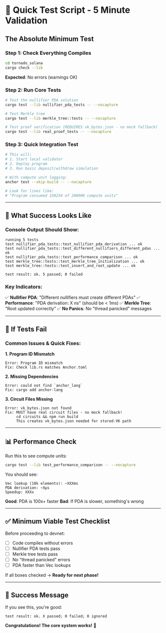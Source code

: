 # 🚀 Quick Test Script - 5 Minute Validation

## The Absolute Minimum Test

### Step 1: Check Everything Compiles
```bash
cd tornado_solana
cargo check --lib
```

**Expected**: No errors (warnings OK)

### Step 2: Run Core Tests
```bash
# Test the nullifier PDA solution
cargo test --lib nullifier_pda_tests -- --nocapture

# Test Merkle tree
cargo test --lib merkle_tree::tests -- --nocapture

# Test proof verification (REQUIRES vk_bytes.json - no mock fallback)
cargo test --lib real_proof_tests -- --nocapture
```

### Step 3: Quick Integration Test
```bash
# This will:
# 1. Start local validator
# 2. Deploy program
# 3. Run basic deposit/withdraw simulation

# With compute unit logging:
anchor test --skip-build -- --nocapture

# Look for lines like:
# "Program consumed 150234 of 200000 compute units"
```

---

## 🎯 What Success Looks Like

### Console Output Should Show:
```
running 5 tests
test nullifier_pda_tests::test_nullifier_pda_derivation ... ok
test nullifier_pda_tests::test_different_nullifiers_different_pdas ... ok
test nullifier_pda_tests::test_performance_comparison ... ok
test merkle_tree::tests::test_merkle_tree_initialization ... ok
test merkle_tree::tests::test_insert_and_root_update ... ok

test result: ok. 5 passed; 0 failed
```

### Key Indicators:
✅ **Nullifier PDA**: "Different nullifiers must create different PDAs"
✅ **Performance**: "PDA derivation: X ns" (should be < 1ms)
✅ **Merkle Tree**: "Root updated correctly"
✅ **No Panics**: No "thread panicked" messages

---

## 🔴 If Tests Fail

### Common Issues & Quick Fixes:

**1. Program ID Mismatch**
```
Error: Program ID mismatch
Fix: Check lib.rs matches Anchor.toml
```

**2. Missing Dependencies**
```
Error: could not find `anchor_lang`
Fix: cargo add anchor-lang
```

**3. Circuit Files Missing**
```
Error: vk_bytes.json not found
Fix: MUST have real circuit files - no mock fallback!
     cd circuits && npm run build
     This creates vk_bytes.json needed for stored-VK path
```

---

## 📊 Performance Check

Run this to see compute units:
```bash
cargo test --lib test_performance_comparison -- --nocapture
```

You should see:
```
Vec lookup (10k elements): ~XXXms
PDA derivation: ~Xμs
Speedup: XXXx
```

**Good**: PDA is 100x+ faster
**Bad**: If PDA is slower, something's wrong

---

## ✅ Minimum Viable Test Checklist

Before proceeding to devnet:

- [ ] Code compiles without errors
- [ ] Nullifier PDA tests pass
- [ ] Merkle tree tests pass  
- [ ] No "thread panicked" errors
- [ ] PDA faster than Vec lookups

If all boxes checked → **Ready for next phase!**

---

## 🎉 Success Message

If you see this, you're good:
```
test result: ok. X passed; 0 failed; 0 ignored
```

**Congratulations! The core system works!** 🚀